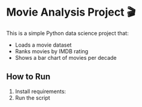 # Movie Analysis Project 🎬

This is a simple Python data science project that:
- Loads a movie dataset
- Ranks movies by IMDB rating
- Shows a bar chart of movies per decade

## How to Run

1. Install requirements:
2. Run the script
